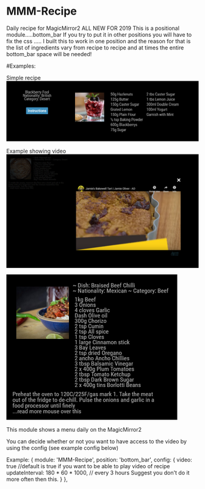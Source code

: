 # MMM-Recipe
Daily recipe for MagicMirror2  ALL NEW FOR 2019
This is a positional module.....bottom_bar
If you try to put it in other positions you will have to fix the css ..... I built this to work in one position and the reason for that is the list of ingredients vary from recipe to recipe and at times the entire bottom_bar space will be needed!

#Examples:

Simple recipe
![](examples/recipe1.png)

Example showing video
![](examples/recipe2.png)


![](examples/recipe3.png)

This module shows a menu daily on the MagicMirror2

You can decide whether or not you want to have access to the video by using the config (see example config below)

Example:
      {
       module: 'MMM-Recipe',
       position: 'bottom_bar',
       config: {
	  video:  true //default is true if you want to be able to play video of recipe
	  updateInterval: 180 * 60 * 1000, // every 3 hours Suggest you don't do it more often then this.
               }
           },  
 
